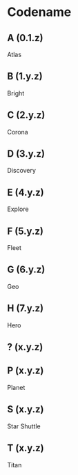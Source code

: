 Codename
========

## A (0.1.z)

Atlas

## B (1.y.z)

Bright

## C (2.y.z)

Corona

## D (3.y.z)

Discovery

## E (4.y.z)

Explore

## F (5.y.z)

Fleet

## G (6.y.z)

Geo

## H (7.y.z)

Hero

## ? (x.y.z)

## P (x.y.z)

Planet

## S (x.y.z)

Star
Shuttle

## T (x.y.z)

Titan

